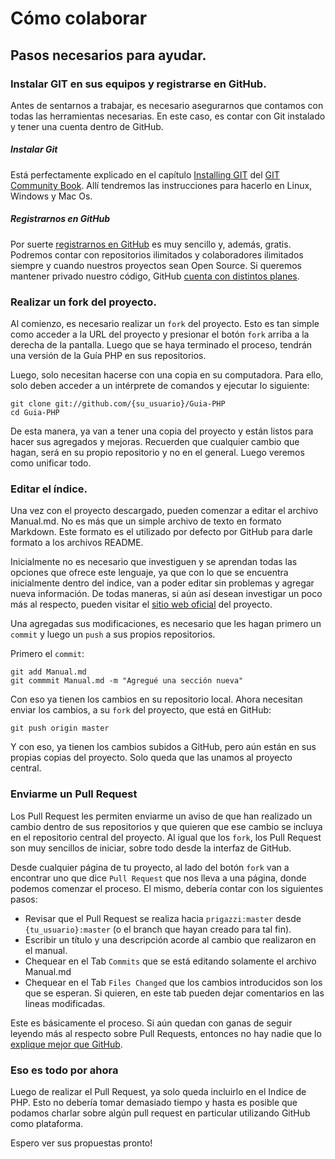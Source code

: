 # Cómo colaborar
## Pasos necesarios para ayudar.

### Instalar GIT en sus equipos y registrarse en GitHub.

Antes de sentarnos a trabajar, es necesario asegurarnos que contamos con todas las herramientas 
necesarias. En este caso, es contar con Git instalado y tener una cuenta dentro de GitHub.

##### Instalar Git

Está perfectamente explicado en el capítulo 
[Installing GIT](http://book.git-scm.com/2_installing_git.html) del 
[GIT Community Book](http://book.git-scm.com/). Allí tendremos las instrucciones para hacerlo en 
Linux, Windows y Mac Os.

##### Registrarnos en GitHub

Por suerte [registrarnos en GitHub](https://github.com/signup/free) es muy sencillo y, además,
gratis. Podremos contar con repositorios ilimitados y colaboradores ilimitados siempre y cuando 
nuestros proyectos sean Open Source. Si queremos mantener privado nuestro código, GitHub 
[cuenta con distintos planes](https://github.com/plans).

### Realizar un fork del proyecto.

Al comienzo, es necesario realizar un `fork` del proyecto. Esto es tan simple como acceder a la URL
del proyecto y presionar el botón `fork` arriba a la derecha de la pantalla. Luego que se haya 
terminado el proceso, tendrán una versión de la Guía PHP en sus repositorios.

Luego, solo necesitan hacerse con una copia en su computadora. Para
ello, solo deben acceder a un intérprete de comandos y ejecutar lo siguiente: 

	git clone git://github.com/{su_usuario}/Guia-PHP
	cd Guia-PHP

De esta manera, ya van a tener una copia del proyecto y están listos para hacer sus agregados y 
mejoras. Recuerden que cualquier cambio que hagan, será en su propio repositorio y no en el general.
Luego veremos como unificar todo.

### Editar el índice.

Una vez con el proyecto descargado, pueden comenzar a editar el archivo Manual.md. No es más que un
simple archivo de texto en formato Markdown. Este formato es el utilizado por defecto por GitHub
para darle formato a los archivos README.

Inicialmente no es necesario que investiguen y se
aprendan todas las opciones que ofrece este lenguaje, ya que con lo que se encuentra inicialmente 
dentro del indice, van a poder editar sin problemas y agregar nueva información. De todas maneras, si aún así desean investigar un poco más al respecto, pueden visitar el 
[sitio web oficial](http://daringfireball.net/projects/markdown/syntax#block) del proyecto.

Una agregadas sus modificaciones, es necesario que les hagan primero un `commit` y luego un `push` a
sus propios repositorios. 

Primero el `commit`:

	git add Manual.md
	git commmit Manual.md -m "Agregué una sección nueva"

Con eso ya tienen los cambios en su repositorio local. Ahora necesitan enviar los cambios, a su 
`fork` del proyecto, que está en GitHub:

	git push origin master

Y con eso, ya tienen los cambios subidos a GitHub, pero aún están en sus propias copias del 
proyecto. Solo queda que las unamos al proyecto central.


### Enviarme un Pull Request

Los Pull Request les permiten enviarme un aviso de que han realizado un cambio dentro de sus 
repositorios y que quieren que ese cambio se incluya en el repositorio central del proyecto. Al
igual que los `fork`, los Pull Request son muy sencillos de iniciar, sobre todo desde la interfaz de
GitHub.

Desde cualquier página de tu proyecto, al lado del botón `fork` van a encontrar uno que dice 
`Pull Request` que nos lleva a una página, donde podemos comenzar el proceso. El mismo, debería
contar con los siguientes pasos: 

*	Revisar que el Pull Request se realiza hacia `prigazzi:master` desde `{tu_usuario}:master` (o el
branch que hayan creado para tal fin).
*	Escribir un título y una descripción acorde al cambio que realizaron en el manual.
*	Chequear en el Tab `Commits` que se está editando solamente el archivo Manual.md
*	Chequear en el Tab `Files Changed` que los cambios introducidos son los que se esperan.
	Si quieren, en este tab pueden dejar comentarios en las lineas modificadas.

Este es básicamente el proceso. Si aún quedan con ganas de seguir leyendo más al respecto sobre Pull
Requests, entonces no hay nadie que lo [explique mejor que GitHub](http://help.github.com/send-pull-requests/).

### Eso es todo por ahora

Luego de realizar el Pull Request, ya solo queda incluirlo en el Indice de PHP. Esto no debería
tomar demasiado tiempo y hasta es posible que podamos charlar sobre algún pull request en particular
utilizando GitHub como plataforma.

Espero ver sus propuestas pronto!
